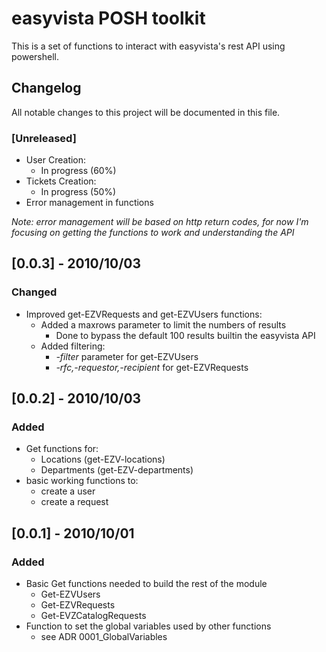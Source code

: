 # easyvista POSH toolkit
This is a set of functions to interact with easyvista's rest API using powershell.

## Changelog
All notable changes to this project will be documented in this file.

### [Unreleased]
- User Creation:
    - In progress (60%)
- Tickets Creation:
    - In progress (50%)
- Error management in functions

*Note: error management will be based on http return codes, for now I'm focusing on getting the functions to work and understanding the API*

## [0.0.3] - 2010/10/03
### Changed
- Improved get-EZVRequests and get-EZVUsers functions:
    - Added a maxrows parameter to limit the numbers of results
        - Done to bypass the default 100 results builtin the easyvista API
    - Added filtering:
        - *-filter* parameter for get-EZVUsers
        - *-rfc,-requestor,-recipient* for get-EZVRequests

## [0.0.2] - 2010/10/03
### Added
- Get functions for:
    - Locations (get-EZV-locations)
    - Departments (get-EZV-departments)
- basic working functions to:
    - create a user
    - create a request

## [0.0.1] - 2010/10/01
### Added
- Basic Get functions needed to build the rest of the module
    - Get-EZVUsers
    - Get-EZVRequests
    - Get-EVZCatalogRequests
- Function to set the global variables used by other functions
    - see ADR 0001_GlobalVariables
